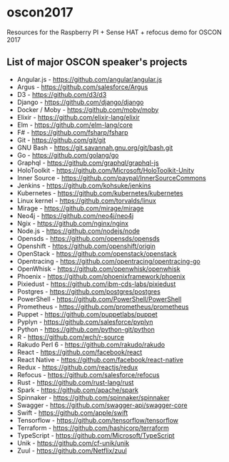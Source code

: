 # oscon2017
Resources for the Raspberry PI + Sense HAT + refocus demo for OSCON 2017

## List of major OSCON speaker's projects
* Angular.js - https://github.com/angular/angular.js
* Argus - https://github.com/salesforce/Argus
* D3 - https://github.com/d3/d3
* Django - https://github.com/django/django
* Docker / Moby - https://github.com/moby/moby
* Elixir - https://github.com/elixir-lang/elixir
* Elm - https://github.com/elm-lang/core
* F# - https://github.com/fsharp/fsharp
* Git - https://github.com/git/git
* GNU Bash - https://git.savannah.gnu.org/git/bash.git
* Go - https://github.com/golang/go
* Graphql - https://github.com/graphql/graphql-js
* HoloToolkit - https://github.com/Microsoft/HoloToolkit-Unity
* Inner Source - https://github.com/paypal/InnerSourceCommons
* Jenkins - https://github.com/kohsuke/jenkins
* Kubernetes - https://github.com/kubernetes/kubernetes
* Linux kernel - https://github.com/torvalds/linux
* Mirage - https://github.com/mirage/mirage
* Neo4j - https://github.com/neo4j/neo4j
* Ngix - https://github.com/nginx/nginx
* Node.js - https://github.com/nodejs/node
* Opensds - https://github.com/opensds/opensds
* Openshift - https://github.com/openshift/origin
* OpenStack - https://github.com/openstack/openstack
* Opentracing - https://github.com/opentracing/opentracing-go
* OpenWhisk - https://github.com/openwhisk/openwhisk
* Phoenix - https://github.com/phoenixframework/phoenix
* Pixiedust - https://github.com/ibm-cds-labs/pixiedust
* Postgres - https://github.com/postgres/postgres
* PowerShell - https://github.com/PowerShell/PowerShell
* Prometheus - https://github.com/prometheus/prometheus
* Puppet - https://github.com/puppetlabs/puppet
* Pyplyn - https://github.com/salesforce/pyplyn
* Python - https://github.com/python-git/python
* R - https://github.com/wch/r-source
* Rakudo Perl 6 - https://github.com/rakudo/rakudo
* React - https://github.com/facebook/react
* React Native - https://github.com/facebook/react-native
* Redux - https://github.com/reactjs/redux
* Refocus - https://github.com/salesforce/refocus
* Rust - https://github.com/rust-lang/rust
* Spark - https://github.com/apache/spark
* Spinnaker - https://github.com/spinnaker/spinnaker
* Swagger - https://github.com/swagger-api/swagger-core
* Swift - https://github.com/apple/swift
* Tensorflow - https://github.com/tensorflow/tensorflow
* Terraform - https://github.com/hashicorp/terraform
* TypeScript - https://github.com/Microsoft/TypeScript
* Unik - https://github.com/cf-unik/unik
* Zuul - https://github.com/Netflix/zuul
